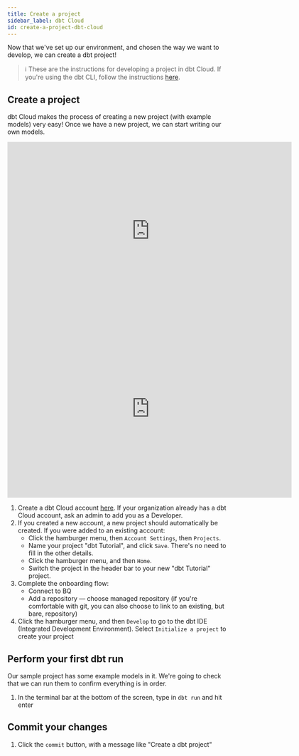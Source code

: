 ```yaml
---
title: Create a project
sidebar_label: dbt Cloud
id: create-a-project-dbt-cloud
---
```

Now that we've set up our environment, and chosen the way we want to develop,
we can create a dbt project!

> ℹ️ These are the instructions for developing a project in dbt Cloud. If you're
using the dbt CLI, follow the instructions [here](docs/create-a-project-dbt-cli).

## Create a project
dbt Cloud makes the process of creating a new project (with example models)
very easy! Once we have a new project, we can start writing our own models.
<iframe width="640" height="400" src="https://www.loom.com/embed/05478e5ba2094152b41bc8fdf9f19d9f" frameborder="0" webkitallowfullscreen mozallowfullscreen allowfullscreen></iframe>

<iframe width="640" height="400" src="https://www.loom.com/embed/f5f4a51cf92548b4a84d417b37efb86b" frameborder="0" webkitallowfullscreen mozallowfullscreen allowfullscreen></iframe>

1. Create a dbt Cloud account [here](https://cloud.getdbt.com/signup/). If your
organization already has a dbt Cloud account, ask an admin to add you as a
Developer.
2. If you created a new account, a new project should automatically be created.
If you were added to an existing account:
    * Click the hamburger menu, then `Account Settings`, then `Projects`.
    * Name your project "dbt Tutorial", and click `Save`. There's no need to fill
  in the other details.
    * Click the hamburger menu, and then `Home`.
    * Switch the project in the header bar to your new "dbt Tutorial" project.
3. Complete the onboarding flow:
    * Connect to BQ
    * Add a repository — choose managed repository (if you're comfortable with git,
  you can also choose to link to an existing, but bare, repository)
4. Click the hamburger menu, and then `Develop` to go to the dbt IDE (Integrated
Development Environment). Select `Initialize a project` to create your project

## Perform your first dbt run
Our sample project has some example models in it. We're going to check that we
can run them to confirm everything is in order.
1. In the terminal bar at the bottom of the screen, type in `dbt run` and hit enter

## Commit your changes
1. Click the `commit` button, with a message like "Create a dbt project"
